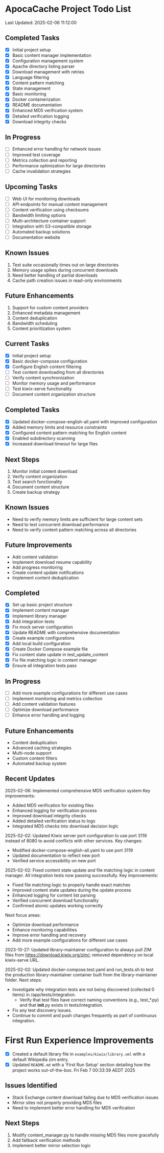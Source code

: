 # ApocaCache Project Todo List

Last Updated: 2025-02-06 11:12:00

## Completed Tasks
- [x] Initial project setup
- [x] Basic content manager implementation
- [x] Configuration management system
- [x] Apache directory listing parser
- [x] Download management with retries
- [x] Language filtering
- [x] Content pattern matching
- [x] State management
- [x] Basic monitoring
- [x] Docker containerization
- [x] README documentation
- [x] Enhanced MD5 verification system
- [x] Detailed verification logging
- [x] Download integrity checks

## In Progress
- [ ] Enhanced error handling for network issues
- [ ] Improved test coverage
- [ ] Metrics collection and reporting
- [ ] Performance optimization for large directories
- [ ] Cache invalidation strategies

## Upcoming Tasks
- [ ] Web UI for monitoring downloads
- [ ] API endpoints for manual content management
- [ ] Content verification using checksums
- [ ] Bandwidth limiting options
- [ ] Multi-architecture container support
- [ ] Integration with S3-compatible storage
- [ ] Automated backup solutions
- [ ] Documentation website

## Known Issues
1. Test suite occasionally times out on large directories
2. Memory usage spikes during concurrent downloads
3. Need better handling of partial downloads
4. Cache path creation issues in read-only environments

## Future Enhancements
1. Support for custom content providers
2. Enhanced metadata management
3. Content deduplication
4. Bandwidth scheduling
5. Content prioritization system

## Current Tasks
- [x] Initial project setup
- [x] Basic docker-compose configuration
- [x] Configure English content filtering
- [ ] Test content downloading from all directories
- [ ] Verify content synchronization
- [ ] Monitor memory usage and performance
- [ ] Test kiwix-serve functionality
- [ ] Document content organization structure

## Completed Tasks
- [x] Updated docker-compose-english-all.yaml with improved configuration
- [x] Added memory limits and resource constraints
- [x] Configured content pattern matching for English content
- [x] Enabled subdirectory scanning
- [x] Increased download timeout for large files

## Next Steps
1. Monitor initial content download
2. Verify content organization
3. Test search functionality
4. Document content structure
5. Create backup strategy

## Known Issues
- Need to verify memory limits are sufficient for large content sets
- Need to test concurrent download performance
- Need to verify content pattern matching across all directories

## Future Improvements
- Add content validation
- Implement download resume capability
- Add progress monitoring
- Create content update notifications
- Implement content deduplication

## Completed
- [x] Set up basic project structure
- [x] Implement content manager
- [x] Implement library manager
- [x] Add integration tests
- [x] Fix mock server configuration
- [x] Update README with comprehensive documentation
- [x] Create example configurations
- [x] Add local build configuration
- [x] Create Docker Compose example file
- [x] Fix content state update in test_update_content
- [x] Fix file matching logic in content manager
- [x] Ensure all integration tests pass

## In Progress
- [ ] Add more example configurations for different use cases
- [ ] Implement monitoring and metrics collection
- [ ] Add content validation features
- [ ] Optimize download performance
- [ ] Enhance error handling and logging

## Future Enhancements
- Content deduplication
- Advanced caching strategies
- Multi-node support
- Custom content filters
- Automated backup system

## Recent Updates

2025-02-06: Implemented comprehensive MD5 verification system
Key improvements:
- Added MD5 verification for existing files
- Enhanced logging for verification process
- Improved download integrity checks
- Added detailed verification status to logs
- Integrated MD5 checks into download decision logic

2025-02-02: Updated Kiwix server port configuration to use port 3119 instead of 8080 to avoid conflicts with other services.
Key changes:
- Modified docker-compose-english-all.yaml to use port 3119
- Updated documentation to reflect new port
- Verified service accessibility on new port

2025-02-02: Fixed content state update and file matching logic in content manager. All integration tests now passing successfully.
Key improvements:
- Fixed file matching logic to properly handle exact matches
- Improved content state updates during the update process
- Enhanced logging for content list parsing
- Verified concurrent download functionality
- Confirmed atomic updates working correctly

Next focus areas:
- Optimize download performance
- Enhance monitoring capabilities
- Improve error handling and recovery
- Add more example configurations for different use cases

2023-10-27: Updated library-maintainer configuration to always pull ZIM files from https://download.kiwix.org/zim/; removed dependency on local kiwix-serve URL.

2025-02-02: Updated docker-compose.test.yaml and run_tests.sh to test the production library-maintainer container built from the library-maintainer folder. 
Next steps:
- Investigate why integration tests are not being discovered (collected 0 items) in /app/tests/integration.
  * Verify that test files have correct naming conventions (e.g., test_*.py) and that __init__.py exists in tests/integration.
- Fix any test discovery issues.
- Continue to commit and push changes frequently as part of continuous integration.

# First Run Experience Improvements
- [x] Created a default library file in `examples/kiwix/library.xml` with a default Wikipedia zim entry.
- [x] Updated `README.md` with a 'First Run Setup' section detailing how the project works out-of-the-box. Fri Feb  7 00:33:39 AEDT 2025
## Issues Identified
- Stack Exchange content download failing due to MD5 verification issues
- Mirror sites not properly providing MD5 files
- Need to implement better error handling for MD5 verification

## Next Steps
1. Modify content_manager.py to handle missing MD5 files more gracefully
2. Add fallback verification methods
3. Implement better mirror selection logic
